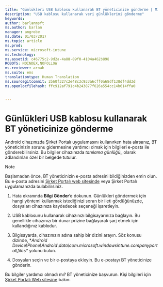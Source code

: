 ```yaml
---
title: "Günlükleri USB kablosu kullanarak BT yöneticinize gönderme | Microsoft Docs"
description: "USB kablosu kullanarak veri günlüklerini gönderme"
keywords: 
author: barlanmsft
ms.author: barlan
manager: angrobe
ms.date: 01/03/2017
ms.topic: article
ms.prod: 
ms.service: microsoft-intune
ms.technology: 
ms.assetid: c46775c2-9d2a-4a88-89f0-4104a462b898
ROBOTS: NOINDEX,NOFOLLOW
ms.reviewer: arnab
ms.suite: ems
translationtype: Human Translation
ms.sourcegitcommit: 2b60f327c2e48c3c933a6cff0a68df138df4dd3d
ms.openlocfilehash: ffc912af791c4b243877f026a554cc14b614ffa0


---
```



# <a name="send-logs-to-your-it-admin-using-a-usb-cable"></a>Günlükleri USB kablosu kullanarak BT yöneticinize gönderme

Android cihazınızda Şirket Portalı uygulamasını kullanırken hata alırsanız, BT yöneticinizin sorunu gidermesine yardımcı olmak için bilgileri e-posta ile gönderebilirsiniz. Bu bilgiler cihazınızda _tanılama günlüğü__ olarak adlandırılan özel bir belgede tutulur.

> [!Note]
> Başlamadan önce, BT yöneticinizin e-posta adresini bildiğinizden emin olun. Bu e-posta adresini [Şirket Portalı web sitesinde](http://portal.manage.microsoft.com) veya Şirket Portalı uygulamanızda bulabilirsiniz.

1.  Hata ekranında **Bilgi Gönder**’e dokunun. Günlükleri göndermek için hangi yöntemi kullanmak istediğinizi soran bir ileti gördüğünüzde, dosyaları cihazınıza kaydedecek seçeneği işaretleyin.

2.  USB kablosunu kullanarak cihazınızı bilgisayarınıza bağlayın. Bu genellikle cihazınızı bir duvar prizine bağlayarak şarj etmek için kullandığınız kablodur.

3.  Bilgisayarda, cihazınızın adına sahip bir dizini arayın. Söz konusu dizinde, **Android Device\Phone\Android\data\com.microsoft.windowsintune.companyportal\files\** yolunu bulun.

4.  Dosyaları seçin ve bir e-postaya ekleyin. Bu e-postayı BT yöneticinize gönderin.

Bu bilgiler yardımcı olmadı mı? BT yöneticinize başvurun. Kişi bilgileri için [Şirket Portalı Web sitesine](http://portal.manage.microsoft.com) bakın.



<!--HONumber=Jan17_HO1-->


